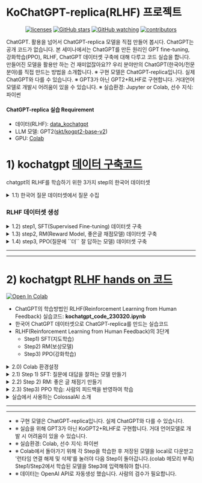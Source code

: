 # KoChatGPT-replica(RLHF) 프로젝트

<p align="center">
<!--   <a href="https://www.apache.org/licenses/LICENSE-2.0">
    <img alt="licenses" src="https://img.shields.io/github/license/airobotlab/KoChatGPT?style=flat-square"></a> -->
  <a href="https://bit.ly/401rCrd">
    <img alt="licenses" src="https://colab.research.google.com/assets/colab-badge.svg"></a>
  <a href="https://github.com/airobotlab/KoChatGPT/stargazers">
    <img alt="GitHub stars" src="https://img.shields.io/github/stars/airobotlab/KoChatGPT?style=flat-square&color=yellow"></a>
  <a href="https://github.com/airobotlab/KoChatGPT/blob/master/watchers">
    <img alt="GitHub watching" src="https://img.shields.io/github/watchers/airobotlab/KoChatGPT?style=flat-square&color=ff69b4"></a>
  <a href="https://github.com/airobotlab/KoChatGPT/graphs/contributors">
    <img alt="contributors" src="https://img.shields.io/badge/contributors-welcome-yellowgreen?style=flat-square"></a>
</p>


ChatGPT. 활용을 넘어서 ChatGPT-replica 모델을 직접 만들어 봅시다. ChatGPT는 공개 코드가 없습니다. 본 세미나에서는 ChatGPT를 만든 원리인 GPT fine-tuning, 강화학습(PPO), RLHF, ChatGPT 데이터셋 구축에 대해 다루고 코드 실습을 합니다. 만들어진 모델을 활용만 하는 건 재미없잖아요?? 우리 분야만의 ChatGPT(한국어/전문분야)를 직접 만드는 방법을 소개합니다.
  ※ 구현 모델은 ChatGPT-replica입니다. 실제 ChatGPT와 다를 수 있습니다.
  ※ GPT3가 아닌 GPT2+RLHF로 구현합니다. 거대언어모델로 개발시 어려움이 있을 수 있습니다.
  ※ 실습환경: Jupyter or Colab, 선수 지식: 파이썬

####  ChatGPT-replica 실습 Requirement
- 데이터(RLHF): [data_kochatgpt](data_kochatgpt)
- LLM 모델: GPT2([skt/kogpt2-base-v2](https://github.com/SKT-AI/KoGPT2))
- GPU: [Colab](https://colab.research.google.com/?hl=ko)


# 1) kochatgpt [데이터 구축코드](https://github.com/airobotlab/KoChatGPT/blob/main/kochatgpt_data_230320.ipynb)
chatgpt의 RLHF를 학습하기 위한 3가지 step의 한국어 데이터셋

<details>
  <summary> 1.1) 한국어 질문 데이터셋에서 질문 수집</summary>
  
- **data_kochatgpt/kochatgpt_seed_data.txt** : 한국어 질문 수집 데이터셋 
    - 예시
```
불고기용 고기 한우에요?
쓰던 앱이 유료로 전환됐어
여친이랑 다툼
술 먹고 싶어
잊고싶다.
입냄새 안나나?
새로운 사랑은 찾아와
이명박 대통형은 어느 경축사를 통해 집권 후반기 국정운영에 대한 언급을 하였나?
금액은 얼마에요
리처드 닉슨이 43대 부통령직을 수행한 년도는?
```
- 출처
    - [data1, ChatbotData/11824문장](https://github.com/songys/Chatbot_data/blob/master/ChatbotData.csv)
    - [data2, AI허브_한국어 대화/49711문장](https://aihub.or.kr/aihubdata/data/view.do?currMenu=115&topMenu=100&aihubDataSe=realm&dataSetSn=116)
    - [data3, AI허브_일반상식/100268](https://aihub.or.kr/aihubdata/data/view.do?currMenu=115&topMenu=100&aihubDataSe=realm&dataSetSn=106)
    - [data4, KorQuad/5774](https://korquad.github.io/KorQuad%201.0/)  
    - 4가지 데이터셋에서 총 167,577 질문셋 수집
    - 12,000개 질문 랜덤 추출
</details>


### RLHF 데이터셋 생성

<details>
  <summary> 1.2)  step1, SFT(Supervised Fine-tuning) 데이터셋 구축</summary>
  
###### 1.2.1) 한국어 QA 데이터셋의 질문으로 답변 자동 생성(ChatGPT): 12,000개
- SFT 데이터: [**data_kochatgpt/kochatgpt_1_SFT.jsonl**](https://github.com/airobotlab/KoChatGPT/data_kochatgpt/kochatgpt_1_SFT.jsonl)
- 다음 단어만 잘 생성하는 모델에서 질문에 '잘' 대답하는 모델 만들기
- Human labling이 필요하지만 ChatGPT 이용
- 질문을 입력으로 주고 ChatGPT로 답변 자동생성
- 데이터셋 예시

<img src="img/data_img_1.JPG" width="500">

```json
{
    "prompt": "술 먹고 싶어",
    "completion": "'술은 알코올이 함유된 음료수이며, 건강에 나쁜 영향을 미칠 수 있습니다. 따라서 술을 마시기 전에 본인의 건강 상태와 함께 적당한 양을 마시는 것이 중요합니다. 술을 마시기 전에 반드시 20세 이상인지 확인하시고, 규정된 양 이내에서 적절하게 즐기시길 바랍니다. 또한 술을 마시고 운전하는 것은 절대 금지하시기 바랍니다.",
    "tokens": 189
},
```

###### 1.2.2) langchain을 이용한 채팅데이터 자동생성(ChatGPT): 439개
- SFT 데이터: [**data_kochatgpt/kochatgpt_1_SFT_conversation.jsonl**](https://github.com/airobotlab/KoChatGPT/data_kochatgpt/kochatgpt_1_SFT_conversation.jsonl) : 한국어 질문 수집 데이터셋 
- 다음 단어만 잘 생성하는 모델에서 질문에 '잘' 대답하는 모델 만들기
- ChatGPT로 사람과 AI가 대화를 주고받는 채팅 데이터 생성
- 데이터셋 예시
```
<<start conversation>>
<사람>: 그렇군요. 무엇에 대해 이야기하고 싶으세요?
<챗봇>: 궁금하신 주제에 대해 이야기하고 싶으신가요? 예를 들어 여행, 식품, 스포츠, 등등 다양한 토론에 참여할 수 있습니다.
<사람>: 그래서 스포츠에 대해 이야기해볼까요?
<챗봇>: 그렇습니다. 스포츠에 대해 말씀하시겠습니까? 스포츠는 다양한 종목과 관련된 주제로 비슷한 경기를 비교하거나 새로운 경기를 분석할 수 있습니다. 또한 스포츠 관련 소식과 업데이트 등을 제공할 수 있습니다.
<사람>: 괜찮습니다. 소식이나 업데이트는 어떻게 받을 수 있나요?
<챗봇>: 귀하는 스포츠 관련 소식과 업데이트를 접할 수 있는 다양한 방법을 사용할 수 있습니다. 예를 들면 스포츠 사이트, 스포츠 앱, 스포츠 유튜브 채널 등을 통해 스포츠 소식과 업데이트를 받을 수 있습니다. 또한 소셜 미디어에서도 스포츠 소식과 업데이트를 받을 수 있습니다.
<사람>: 감사합니다. 이제 스포츠 소식과 업데이트를 받아볼 준비가 되었습니다.
<챗봇>: 그렇게 되었군요. 스포츠 소식과 업데이트를 받기 위해 귀하가 해야 할 준비는 무엇인가요? 스포츠 사이트, 스포츠 앱, 스포츠 유튜브 채널, 소셜 미디어 등을 통해 스포츠 소식과 업데이트를 받기 위해 준비해야 합니다.
```

</details>

<details>
  <summary> 1.3)  step2, RM(Reward Model, 좋은글 채점모델) 데이터셋 구축</summary>

- RM 데이터: [**data_kochatgpt/kochatgpt_2_RM.jsonl**](https://github.com/airobotlab/KoChatGPT/data_kochatgpt/kochatgpt_2_RM.jsonl): 10,220개
- Ranking 데이터가 필요하므로 동일한 prompt에 대해 각기 다른 3가지 답변 자동 생성
    - 1) ChatGPT로 생성
    - 2) GPT3로 생성('text-davinci-003')
    - 3) GPT3로 생성('text-ada-001')
- ChatGPT > GPT3-davinci > GPT3-ada 순으로 랜덤하게 섞은 후 ranking 자동 생성
- 데이터셋 예시
```
[
    {
        "prompt": "번디는 자신이 탐정잡지, 범죄소설 그리고 성범죄 관련 실제 범죄 다큐멘터리들을 탐독했다고 누구에게 말했나?",
        "completion_0": "번디는 다큐멘터리 방송 감독티비 에게 말했다.",
        "completion_1": "라이언에게 말했다.",
        "completion_2": "It is said that the doctor said to her: \"You are in a condition that makes you harmful to yourself and others, but do not worry, I will take care of you.\" \n\n\"I am not worried about myself, why should I be?\" \n\"Because you are aLily and should as much as possible avoid touching yourself in order to protect yourself.\"",
        "ranking": [
            1,
            0,
            2
        ]
    }, ...
]
```
- 사람이 labeling 시 문장을 읽고 ranking을 0~2로 순위를 매긴다
- 향후 Step2) RM 모델을 학습할 때는 아래 형식으로 ranking을 2개씩 묶어 chosen과 rejected 데이터셋으로 변환하여 사용함
```
data = {}
data['prompt'] = 'prompt'
data['chosen'] = 'good_sentence'
data['rejected'] = 'bad_sentence'
```

</details>
  
  
<details>
  <summary> 1.4)  step3, PPO(질문에 ``더`` 잘 답하는 모델) 데이터셋 구축</summary>
  
- PPO 데이터: [**data_kochatgpt/kochatgpt_3_PPO.jsonl**](https://github.com/airobotlab/KoChatGPT/data_kochatgpt/kochatgpt_3_PPO.jsonl): 12,000개
- AI가 자동으로 글을 생성하기 위한 prompt 데이터셋
- SFT 데이터셋에서 prompt만 가져와서 jsonl 형태로 변형후 저장
```
[
    {
        "prompt": ""
    },
    {
        "prompt": ""
    }, ...    
]
```

</details>
  
* * *
* * *

# 2) kochatgpt [RLHF hands on 코드](https://github.com/airobotlab/KoChatGPT/blob/main/kochatgpt_code_230320.ipynb)
  
<a href="https://bit.ly/401rCrd">
  <img src="https://colab.research.google.com/assets/colab-badge.svg" alt="Open In Colab"/>
</a>
  

- ChatGPT의 학습방법인 RLHF(Reinforcement Learning from Human Feedback) 실습코드: **kochatgpt_code_230320.ipynb**
- 한국어 ChatGPT 데이터셋으로 ChatGPT-replica를 만드는 실습코드
- RLHF(Reinforcement Learning from Human Feedback)의 3단계
    - Step1) SFT(지도학습)
    - Step2) RM(보상모델)
    - Step3) PPO(강화학습)


<details>
  <summary> 2.0) Colab 환경설정 </summary>
    - 1min 소요
    - python>=3.8
    
```python
# for ColossalAI
!pip install colossalai==0.2.7

# setup data
!git clone https://github.com/airobotlab/KoChatGPT
!mv KoChatGPT/data_kochatgpt .
!mv KoChatGPT/img .

# install chatgpt(colossalai) library
%cd KoChatGPT/colossalai_ChatGPT_230319/
!pip install .
%cd ../../

# setup etc library
!pip install openai
!pip install langchain==0.0.113
!pip install pandas>=1.4.1
```
</details>

<details>
  <summary> 2.1) Step 1) SFT: 질문에 대답을 잘하는 모델 만들기 </summary>
  
- SFT: Supervised Fine Tuning
- Fine-tune a pretrained LLM on a specific domain or corpus of instructions and human demonstrations
- 기존 GPT3는 다음 단어를 잘 맞추는 모델. But 질문에 대해 답을 맞추는 모델이 X
- 질문에 응답을 잘하도록 SFT 수행
- 먼저 사람이 지시에 대한 대답을 직접 작성(데이터 13,000개)하고, 이 데이터셋으로 SFT
- 데이터: 질문-응답 쌍 데이터셋(12,000개)
- 예시)
    - 질문(prompt): 인공지능을 설명해보세요
    - 응답(completion): 인공지능은 인간의 학습능력, 추론능력, 지각능력을 인공적으로 구현하려는 컴퓨터 과학의 세부분야 중 하나이다. ...  

- code reference
    - [fine tuning code_1](https://github.com/philschmid/fine-tune-GPT-2/blob/master/Fine_tune_a_non_English_GPT_2_Model_with_Huggingface.ipynb)
    - [fine tuning code_2](https://github.com/Beomi/KoAlpaca/blob/main/train.py)

- **SFT 예시**  
<img src="img/1_SFT_1.png" width="500">  

- **모델 입출력 예시**  
<img src="img/image_step1.JPG" width="500">  

- **전체 구조**  
<img src="https://huggingface.co/datasets/huggingface/documentation-images/resolve/main/blog/rlhf/pretraining.png" width="500">

- **데이터셋 형태**
step1) SFT(actor_training_data): SFT 지도 미세 조정에 사용되는 JSON 데이터
```json
[
    {
        "prompt": "",
        "completion": ""        
    }, ...
]
```

- **결과물**
    - Before: 다음 단어만 잘 생성 했었음
    - After: 질문에 ‘잘’ 대답하는 모델
    
</details>

<details>
  <summary> 2.2) Step 2) RM: 좋은 글 채점기 만들기 </summary>

- Collect a human annotated dataset and train a reward model
- **배경**
    - 기존 AI는 주관적인 글을 채점(점수화) 할 수 없었음
    - 사람이 직접 피드백을 줘서 글 채점의 척도로 사용하자
    - 매번 사람이 채점할 수 없으니, 사람의 채점을 모방하는 **좋은글 채점 AI모델** 을 만들자
    - 채점 AI모델을 만드려면, 사람이 글을 채점한 데이터셋(33,000개)이 필요하다
    - 동일 질문에 대해 AI모델이 생성한 여러 글(한 번에 4~6개 세트)을 사람이 직접 ranking을 매긴다.
    - 왜?? 사람이 생성한 글에 바로 점수를 매기게 되면 사람마다 기준이 다를 수 있기 때문에 순위로
    - **C > B > A**  

- **Human labeling 예시**
<img src="img/2_RM_1.png" width="700">  


- **좋은글 채점 모델 학습(RM, Reward Model)**
    - 1등 글은 높은 점수를
    - 꼴등 데이터는 낮은 점수를
    - 입력: AI가 생성한 글
    - 출력: 0~1점  


- 보상모델 입출력
<img src="img/2_RM_2.png" width="700">

- **결과물**
    - Before: 좋은 글, 나쁜 글 판단 불가능
    - After: 사람이 읽기에 좋은글/나쁜글 판단 모델
    
    
- **전체 구조**
<img src="https://huggingface.co/datasets/huggingface/documentation-images/resolve/main/blog/rlhf/reward-model.png" width="500">


</details>

<details>
  <summary> 2.3) Step3) PPO 학습: 사람의 피드백을 반영하여 학습 </summary>


- Further fine-tune the LLM from step 1 with the reward model and this dataset using RL (e.g. PPO)
- 배경
    - **사람의 순위를 모사한 보상모델(RM)** 의 점수가 높아지도록 학습 (31,000개)
    - 초기 모델에 비해 너무 많이 바뀌지 않도록  
    
<img src="./img/3_PPO_1.png" width="650">

<img src="https://huggingface.co/datasets/huggingface/documentation-images/resolve/main/blog/rlhf/rlhf.png" width="500">

- Fine-tuning 태스크를 강화학습 문제로 다음과 같이 정형화
    - Policy: 언어모델-프롬프트를 입력으로 받아 텍스트의 시퀀스(혹은 그 확률)를 리턴
    - Action space : 언어모델의 모든 단어 (일반적으로 5만개 분량)
    - Observation space : 가능한 인풋 토큰 시퀀스 (단어개수^시퀀스길이 이므로 엄청 큼!)
    - Reward function : 보상모델과 policy shift에 대한 제약조건의 조합으로 정의됨

<img src="img/3_PPO_2.png" width="500">

- Frozen Model과 Non-frozen(trainable) Model의 텍스트 출력 확률간 KL divergence를 계산
- trainable Model의 weight가 완전히 바뀌는 것을 방지하고 Reward Model에 말도 되지 않는 텍스트로 출력을 시작하는 것을 방지

<img src="img/3_PPO_3.png" width="500">

- PPO process
[1] 초기화를 위해 intial probs(initial output text probabilities)를 new probs(new output text probabilities)와 동일하게 만듬

- while:
    - [2] New probs와 initial probs간 ratio을 계산함
    - [3] 아래 공식에 따라 loss를 계산함.
        - loss = -min(ratio * R, clip(ratio, 0.8, 1.2) * R)
            - R = reward + KL (or 0.8*reward + 0.2*KL와 같은 weighted average)
            - clip(ratio, 0.8, 1.2) → 0.8 ≤ ratio ≤ 1.2
    - [4] Loss를 backpropagating하여 SFT Model의 weight를 업데이트함

    - [5] 새롭게 업데이트된 SFT 모델로 new probs를 계산함

    - [6] 2번부터 6번을 N 번 반복함

- [loss1](https://github.com/hpcaitech/ColossalAI/blob/1216d1e7bdf223d831895e34c01fb40df36ea9c7/applications/ChatGPT/chatgpt/experience_maker/naive.py#L7)
- [loss2](https://github.com/hpcaitech/ColossalAI/blob/1216d1e7bdf223d831895e34c01fb40df36ea9c7/applications/ChatGPT/chatgpt/models/utils.py#L31)


</details>

<details>
  <summary> 실습에서 사용하는 ColossalAI 소개 </summary>


- **[ColossalAI](https://github.com/hpcaitech/ColossalAI/tree/main/applications/ChatGPT)**
    - step2 RM 학습과 step3 PPO 코드 깔끔하게 제공
    - Multi-GPU로 DDP, ColossalAIStrategy, LoRA 학습코드 제공!!
    
- **ColossalAI 장점**
    - ColossalAI는 pytorch에 비해 추론시 1.4배 빠르고, 학습시 7.7배 빠르다!!
    - ColossalAI는 pytorch와 비교해 10.3배 큰 모델을 처리할수 있다!!
    
<img src="https://raw.githubusercontent.com/hpcaitech/public_assets/main/applications/chatgpt/ChatGPT%20scaling.png" width="800">

<img src="https://raw.githubusercontent.com/hpcaitech/public_assets/main/applications/chatgpt/ChatGPT-1GPU.jpg" width="500">

</details>

* * *
* * *

- ※ 구현 모델은 ChatGPT-replica입니다. 실제 ChatGPT와 다를 수 있습니다.
- ※ 실습을 위해 GPT3가 아닌 KoGPT2+RLHF로 구현합니다. 거대 언어모델로 개발 시 어려움이 있을 수 있습니다.
- ※ 실습환경: Colab, 선수 지식: 파이썬
- ※ Colab에서 돌아가기 위해 각 Step을 학습한 후 저장된 모델을 local로 다운받고 '런타임 연결 해제 및 삭제'를 눌러야 다음 Step이 돌아갑니다.(colab 메모리 부족) Step1/Step2에서 학습된 모델을 Step3에 입력해줘야 합니다.
- ※ 데이터는 OpenAI API로 자동생성 했습니다. 사람의 검수가 필요합니다.
